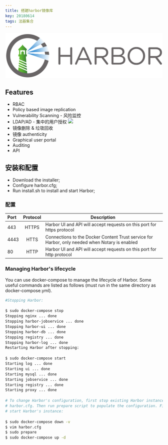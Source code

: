 ```yaml
---
title: 搭建harbor镜像库
key: 20180614
tags: 法器集合
---
```


![yo](https://github.com/vmware/harbor/blob/master/docs/img/harbor_logo.png?raw=true)

## Features

* RBAC
* Policy based image replication
* Vulnerability Scanning - 风险监控
* LDAP/AD - 集中的用户授权
![](http://wx2.sinaimg.cn/mw690/0078IDjtgy1frubskmiugj30rn08fq4h.jpg)
* 镜像删除 & 垃圾回收
* 镜像 authenticity
* Graphical user portal
* Auditing
* API

## 安装和配置

* Download the installer;
* Configure harbor.cfg;
* Run install.sh to install and start Harbor;

### 配置
| Port | Protocol |	Description |
| :--- | :----: | --- |
| 443  | HTTPS	|  Harbor UI and API will accept requests on this port for https protocol |
| 4443	| HTTS	| Connections to the Docker Content Trust service for Harbor, only needed when Notary is enabled |
| 80 | HTTP | Harbor UI and API will accept requests on this port for http protocol |

### Managing Harbor's lifecycle
You can use docker-compose to manage the lifecycle of Harbor. Some useful commands are listed as follows (must run in the same directory as docker-compose.yml).

```bash
#Stopping Harbor:

$ sudo docker-compose stop
Stopping nginx ... done
Stopping harbor-jobservice ... done
Stopping harbor-ui ... done
Stopping harbor-db ... done
Stopping registry ... done
Stopping harbor-log ... done
Restarting Harbor after stopping:

$ sudo docker-compose start
Starting log ... done
Starting ui ... done
Starting mysql ... done
Starting jobservice ... done
Starting registry ... done
Starting proxy ... done

# To change Harbor's configuration, first stop existing Harbor instance and update 
# harbor.cfg. Then run prepare script to populate the configuration. Finally re-create and 
# start Harbor's instance:

$ sudo docker-compose down -v
$ vim harbor.cfg
$ sudo prepare
$ sudo docker-compose up -d
```
